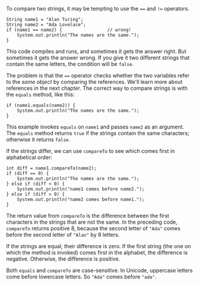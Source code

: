 To compare two strings, it may be tempting to use the `==` and `!=` operators.

```code
String name1 = "Alan Turing";
String name2 = "Ada Lovelace";
if (name1 == name2) {                 // wrong!
    System.out.println("The names are the same.");
}
```

This code compiles and runs, and sometimes it gets the answer right.
But sometimes it gets the answer wrong.
If you give it two different strings that contain the same letters, the condition will be `false`.

The problem is that the `==` operator checks whether the two variables refer to the *same object* by comparing the references.
We'll learn more about references in the next chapter.
The correct way to compare strings is with the `equals` method, like this:

```code
if (name1.equals(name2)) {
    System.out.println("The names are the same.");
}
```

This example invokes `equals` on `name1` and passes `name2` as an argument.
The `equals` method returns `true` if the strings contain the same characters; otherwise it returns `false`.


If the strings differ, we can use `compareTo` to see which comes first in alphabetical order:

```code
int diff = name1.compareTo(name2);
if (diff == 0) {
    System.out.println("The names are the same.");
} else if (diff < 0) {
    System.out.println("name1 comes before name2.");
} else if (diff > 0) {
    System.out.println("name2 comes before name1.");
}
```

The return value from `compareTo` is the difference between the first characters in the strings that are not the same.
In the preceding code, `compareTo` returns positive 8, because the second letter of `"Ada"` comes before the second letter of `"Alan"` by 8 letters.

If the strings are equal, their difference is zero.
If the first string (the one on which the method is invoked) comes first in the alphabet, the difference is negative.
Otherwise, the difference is positive.


Both `equals` and `compareTo` are case-sensitive.
In Unicode, uppercase letters come before lowercase letters.
So `"Ada"` comes before `"ada"`.